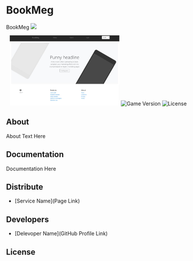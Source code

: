 # BookMeg
BookMeg <img src="https://github.com/KateySt/BookMeg/blob/main/src/main/resources/static/img/favicons/favicon.ico" width="15">


<p align="center">
   <img src="https://github.com/KateySt/BookMeg/blob/main/src/main/resources/img/index.jpg" alt="Main page" width="300">
   <img src="" alt="Game Version">
   <img src="" alt="License">
</p>

## About

About Text Here

## Documentation

Documentation Here

## Distribute

- [Service Name](Page Link)


## Developers

- [Delevoper Name](GitHub Profile Link)

## License
